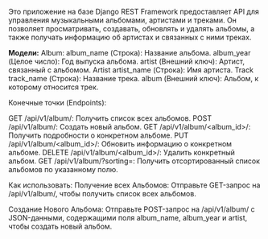 Это приложение на базе Django REST Framework предоставляет API для управления музыкальными альбомами, артистами и треками. 
Он позволяет просматривать, создавать, обновлять и удалять альбомы, а также получать информацию об артистах и связанных с ними треках.

**Модели:**
Album:
  album_name (Строка): Название альбома.
  album_year (Целое число): Год выпуска альбома.
  artist (Внешний ключ): Артист, связанный с альбомом.
Artist
  artist_name (Строка): Имя артиста.
Track
  track_name (Строка): Название трека.
  album (Внешний ключ): Альбом, к которому относится трек.
  
Конечные точки (Endpoints):

GET /api/v1/album/: Получить список всех альбомов.
POST /api/v1/album/: Создать новый альбом.
GET /api/v1/album/<album_id>/: Получить подробности о конкретном альбоме.
PUT /api/v1/album/<album_id>/: Обновить информацию о конкретном альбоме.
DELETE /api/v1/album/<album_id>/: Удалить конкретный альбом.
GET /api/v1/album/?sorting=<field>: Получить отсортированный список альбомов по указанному полю.


Как использовать:
Получение всех Альбомов:
Отправьте GET-запрос на /api/v1/album/, чтобы получить список всех альбомов.

Создание Нового Альбома:
Отправьте POST-запрос на /api/v1/album/ с JSON-данными, содержащими поля album_name, album_year и artist, чтобы создать новый альбом.
